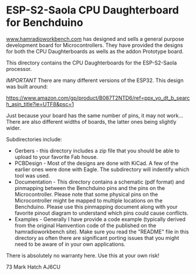 # ESP-S2-Saola CPU Daughterboard for Benchduino
 
www.hamradioworkbench.com has designed and sells a general purpose development
board for Microcontrollers. They have provided the designs for both the CPU
Daughterboards as wells as the addon Prototype board.

This directory contains the CPU Daughterboards for the ESP-S2-Saola processor.

*IMPORTANT*
There are many different versions of the ESP32. This design was built around:

https://www.amazon.com/gp/product/B087T2NTD6/ref=ppx_yo_dt_b_search_asin_title?ie=UTF8&psc=1

Just because your board has the same number of pins, it may not work...  There are also 
different widths of boards, the latter ones being slightly wider.

Subdirectories include:
- Gerbers - this directory includes a zip file that you should be able to upload to
            your favorite Fab house.
- PCBDesign - Most of the designs are done with KiCad. A few of the earlier ones
            were done with Eagle. The subdirectory will indentify which tool was used. 
- Documentation - This directory contains a schematic (pdf format) and pinmapping between
            the Benchduino pins and the pins on the Microcontroller. Please note that
            some physical pins on the Microcontroller might be mapped to multiple 
            locations on the Benchduino. Please use this pinmapping document along
            with your favorite pinout diagram to understand which pins could cause
            conflicts.
- Examples - Generally I have provide a code example (typically derived from the
            original Hamvention code of the published on the hamradioworkbench site).
            Make sure you read the "README" file in this directory as often there are
            significant porting issues that you might need to be aware of in your
            own applications.


There is absolutely no warranty here. Use this at your own risk!


73
Mark Hatch
AJ6CU


